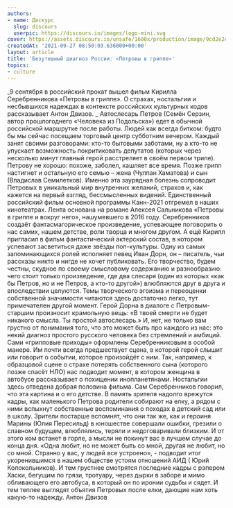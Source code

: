 ```yaml
---
authors:
- name: Дискурс
  slug: discours
  userpic: https://discours.io/images/logo-mini.svg
cover: https://assets.discours.io/unsafe/1600x/production/image/9cd2e2e0-1f6f-11ec-921e-fd7b6025fc33.jpeg
createdAt: '2021-09-27 08:50:03.636000+00:00'
layout: article
title: 'Безутешный диагноз России: «Петровы в гриппе»'
topics:
- culture
---
```


_9 сентября в российский прокат вышел фильм Кирилла Серебренникова «Петровы в гриппе». О страхах, ностальгии и несбывшихся надеждах в контексте российских культурных кодов рассказывает Антон Двизов. _  Автослесарь Петров (Семён Серзин, автор прошлогоднего «Человека из Подольска») едет в обычной российской маршрутке после работы. Людей как всегда битком: будто бы мы сейчас посещаем торговый центр субботним вечером. Каждый занят своими разговорами: кто-то бытовыми заботами, ну а кто-то не упускает возможность покритиковать депутатов (которых через несколько минут главный герой расстреляет в своём первом трипе). Петрову не хорошо: похоже, заболел, кашляет все время. Позже грипп настигнет и остальную его семью – жена (Чулпан Хаматова) и сын (Владислав Семилетков). Именно эта заурядная болезнь сопроводит Петровых в уникальный мир внутренних желаний, страхов и, как кажется на первый взгляд, бессмысленных видений.   Единственный российский фильм основной программы Канн-2021 отгремел в наших кинотеатрах. Лента основана на романе Алексея Сальникова «Петровы в гриппе и вокруг него», нашумевшего в 2016 году. Серебренников создаёт фантасмагорическое произведение, успевающее поговорить о нас самих, нашем детстве, роли творца и многом другом. А ещё Кирилл пригласил в фильм фантастический актерский состав, в котором успевают засветиться даже звёзды поп-культуры.   Одну из самых запоминающихся ролей исполняет певец Иван Дорн, он – писатель, чьи рассказы никто и нигде не хочет публиковать. Его творчество, будем честны, скудное по своему смысловому содержанию и разнообразию: чего стоит только произведение, где два слесаря (один из которых «как бы Петров, но и не Петров, а кто-то другой») влюбляются друг в друга и впоследствии целуются. Темы творческого эгоизма и переоценки собственной значимости читаются здесь достаточно легко, тут примечателен другой момент. Герой Дорна в диалоге с Петровым-старшим произносит крамольную вещь: «В твоей смерти не будет никакого смысла. Ты простой автослесарь.» И, нет, не только вам грустно от понимания того, что это может быть про каждого из нас: это некий диагноз простого русского человека без стремлений и амбиций.   Сами «грипповые приходы» оформлены Серебренниковым в особой манере. Им почти всегда предшествует сцена, в которой герой слышит или говорит о событии, которое произойдёт с ним. Так, например, к образцовой сцене о страхе потерять собственного сына (которого позже спасёт НЛО) нас подводит момент, в котором женщина в автобусе рассказывает о похищении инопланетянами.   Ностальгии здесь отведена добрая половина фильма. Сам Серебренников говорил, что эта картина и о его детстве. В память зрителя надолго врежутся кадры, как маленького Петрова родители собирают на елку, а рядом с ними вспыхнут собственные воспоминания о походах в детский сад или в школу. Зрители постарше вспомнят, что они так же, как и героиня Марины (Юлия Пересильд) в юношестве совершали ошибки, грезили о славном будущем, влюблялись, теряли и недоговаривали близким. И от этого ком встанет в горле, а мысли не покинут вас в лучшем случае до конца дня.   «Одна любит, но не может быть со мной, другая не любит, но со мной. Странно у вас, у людей все устроено», - подводит итог укоренившимся в нашем обществе устоям отношений АИД ( Юрий Колокольников). И тем грустнее смотрятся последние кадры с рэпером Хаски, бегущим по грязи, тротуару, через дырки в заборе и мимо обливающего его автобуса, в который он по иронии судьбы и сядет. И тем теплее выглядят объятия Петровых после елки, дающие нам хоть какую-то надежду.   Антон Двизов